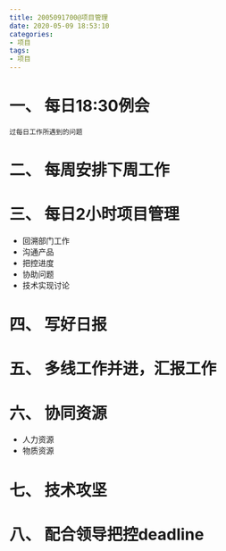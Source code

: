 ```yaml
---
title: 2005091700@项目管理
date: 2020-05-09 18:53:10
categories:
- 项目
tags:
- 项目
---
```

# 一、 每日18:30例会
    过每日工作所遇到的问题

# 二、 每周安排下周工作

# 三、 每日2小时项目管理
+ 回溯部门工作
+ 沟通产品
+ 把控进度
+ 协助问题
+ 技术实现讨论

# 四、 写好日报

# 五、 多线工作并进，汇报工作

# 六、 协同资源
+ 人力资源
+ 物质资源

# 七、 技术攻坚

# 八、 配合领导把控deadline